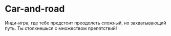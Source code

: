 # Car-and-road

Инди-игра, где тебе предстоит преодолеть сложный, но захватывающий путь.
Ты столкнешься с множеством препятствий!
